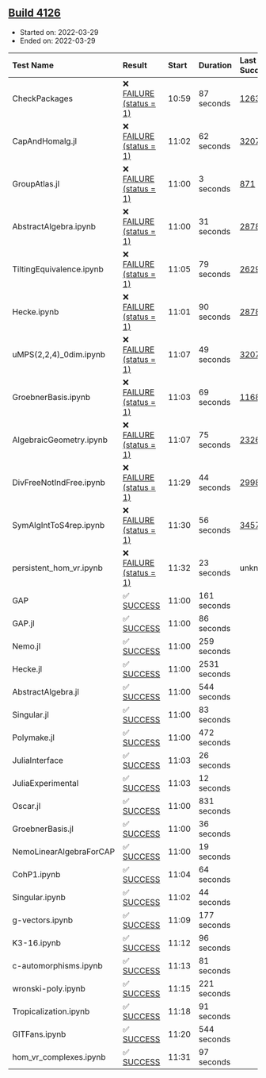 ## [Build 4126](https://oscarci.mathematik.uni-kl.de/job/oscar-stable/4126/)

* Started on: 2022-03-29
* Ended on: 2022-03-29

| Test Name    | Result | Start | Duration | Last Success | First Failure |
|:-------------|:-------|:------|:---------|:-------------|:--------------|
| CheckPackages | ❌ [FAILURE (status = 1)](https://oscarci.mathematik.uni-kl.de/job/oscar-stable/4126/artifact/logs/build-4126/CheckPackages.log) | 10:59 | 87 seconds | [1263](https://oscarci.mathematik.uni-kl.de/job/oscar-stable/1263/) | [1264](https://oscarci.mathematik.uni-kl.de/job/oscar-stable/1264/) |
| CapAndHomalg.jl | ❌ [FAILURE (status = 1)](https://oscarci.mathematik.uni-kl.de/job/oscar-stable/4126/artifact/logs/build-4126/CapAndHomalg.jl.log) | 11:02 | 62 seconds | [3207](https://oscarci.mathematik.uni-kl.de/job/oscar-stable/3207/) | [3208](https://oscarci.mathematik.uni-kl.de/job/oscar-stable/3208/) |
| GroupAtlas.jl | ❌ [FAILURE (status = 1)](https://oscarci.mathematik.uni-kl.de/job/oscar-stable/4126/artifact/logs/build-4126/GroupAtlas.jl.log) | 11:00 | 3 seconds | [871](https://oscarci.mathematik.uni-kl.de/job/oscar-stable/871/) | [872](https://oscarci.mathematik.uni-kl.de/job/oscar-stable/872/) |
| AbstractAlgebra.ipynb | ❌ [FAILURE (status = 1)](https://oscarci.mathematik.uni-kl.de/job/oscar-stable/4126/artifact/logs/build-4126/AbstractAlgebra.ipynb.log) | 11:00 | 31 seconds | [2878](https://oscarci.mathematik.uni-kl.de/job/oscar-stable/2878/) | [2879](https://oscarci.mathematik.uni-kl.de/job/oscar-stable/2879/) |
| TiltingEquivalence.ipynb | ❌ [FAILURE (status = 1)](https://oscarci.mathematik.uni-kl.de/job/oscar-stable/4126/artifact/logs/build-4126/TiltingEquivalence.ipynb.log) | 11:05 | 79 seconds | [2629](https://oscarci.mathematik.uni-kl.de/job/oscar-stable/2629/) | [2630](https://oscarci.mathematik.uni-kl.de/job/oscar-stable/2630/) |
| Hecke.ipynb | ❌ [FAILURE (status = 1)](https://oscarci.mathematik.uni-kl.de/job/oscar-stable/4126/artifact/logs/build-4126/Hecke.ipynb.log) | 11:01 | 90 seconds | [2878](https://oscarci.mathematik.uni-kl.de/job/oscar-stable/2878/) | [2879](https://oscarci.mathematik.uni-kl.de/job/oscar-stable/2879/) |
| uMPS(2,2,4)_0dim.ipynb | ❌ [FAILURE (status = 1)](https://oscarci.mathematik.uni-kl.de/job/oscar-stable/4126/artifact/logs/build-4126/uMPS-2-2-4-_0dim.ipynb.log) | 11:07 | 49 seconds | [3207](https://oscarci.mathematik.uni-kl.de/job/oscar-stable/3207/) | [3208](https://oscarci.mathematik.uni-kl.de/job/oscar-stable/3208/) |
| GroebnerBasis.ipynb | ❌ [FAILURE (status = 1)](https://oscarci.mathematik.uni-kl.de/job/oscar-stable/4126/artifact/logs/build-4126/GroebnerBasis.ipynb.log) | 11:03 | 69 seconds | [1168](https://oscarci.mathematik.uni-kl.de/job/oscar-stable/1168/) | [1169](https://oscarci.mathematik.uni-kl.de/job/oscar-stable/1169/) |
| AlgebraicGeometry.ipynb | ❌ [FAILURE (status = 1)](https://oscarci.mathematik.uni-kl.de/job/oscar-stable/4126/artifact/logs/build-4126/AlgebraicGeometry.ipynb.log) | 11:07 | 75 seconds | [2326](https://oscarci.mathematik.uni-kl.de/job/oscar-stable/2326/) | [2327](https://oscarci.mathematik.uni-kl.de/job/oscar-stable/2327/) |
| DivFreeNotIndFree.ipynb | ❌ [FAILURE (status = 1)](https://oscarci.mathematik.uni-kl.de/job/oscar-stable/4126/artifact/logs/build-4126/DivFreeNotIndFree.ipynb.log) | 11:29 | 44 seconds | [2998](https://oscarci.mathematik.uni-kl.de/job/oscar-stable/2998/) | [2999](https://oscarci.mathematik.uni-kl.de/job/oscar-stable/2999/) |
| SymAlgIntToS4rep.ipynb | ❌ [FAILURE (status = 1)](https://oscarci.mathematik.uni-kl.de/job/oscar-stable/4126/artifact/logs/build-4126/SymAlgIntToS4rep.ipynb.log) | 11:30 | 56 seconds | [3457](https://oscarci.mathematik.uni-kl.de/job/oscar-stable/3457/) | [3458](https://oscarci.mathematik.uni-kl.de/job/oscar-stable/3458/) |
| persistent_hom_vr.ipynb | ❌ [FAILURE (status = 1)](https://oscarci.mathematik.uni-kl.de/job/oscar-stable/4126/artifact/logs/build-4126/persistent_hom_vr.ipynb.log) | 11:32 | 23 seconds | unknown | unknown |
| GAP | ✅ [SUCCESS](https://oscarci.mathematik.uni-kl.de/job/oscar-stable/4126/artifact/logs/build-4126/GAP.log) | 11:00 | 161 seconds |  |  |
| GAP.jl | ✅ [SUCCESS](https://oscarci.mathematik.uni-kl.de/job/oscar-stable/4126/artifact/logs/build-4126/GAP.jl.log) | 11:00 | 86 seconds |  |  |
| Nemo.jl | ✅ [SUCCESS](https://oscarci.mathematik.uni-kl.de/job/oscar-stable/4126/artifact/logs/build-4126/Nemo.jl.log) | 11:00 | 259 seconds |  |  |
| Hecke.jl | ✅ [SUCCESS](https://oscarci.mathematik.uni-kl.de/job/oscar-stable/4126/artifact/logs/build-4126/Hecke.jl.log) | 11:00 | 2531 seconds |  |  |
| AbstractAlgebra.jl | ✅ [SUCCESS](https://oscarci.mathematik.uni-kl.de/job/oscar-stable/4126/artifact/logs/build-4126/AbstractAlgebra.jl.log) | 11:00 | 544 seconds |  |  |
| Singular.jl | ✅ [SUCCESS](https://oscarci.mathematik.uni-kl.de/job/oscar-stable/4126/artifact/logs/build-4126/Singular.jl.log) | 11:00 | 83 seconds |  |  |
| Polymake.jl | ✅ [SUCCESS](https://oscarci.mathematik.uni-kl.de/job/oscar-stable/4126/artifact/logs/build-4126/Polymake.jl.log) | 11:00 | 472 seconds |  |  |
| JuliaInterface | ✅ [SUCCESS](https://oscarci.mathematik.uni-kl.de/job/oscar-stable/4126/artifact/logs/build-4126/JuliaInterface.log) | 11:03 | 26 seconds |  |  |
| JuliaExperimental | ✅ [SUCCESS](https://oscarci.mathematik.uni-kl.de/job/oscar-stable/4126/artifact/logs/build-4126/JuliaExperimental.log) | 11:03 | 12 seconds |  |  |
| Oscar.jl | ✅ [SUCCESS](https://oscarci.mathematik.uni-kl.de/job/oscar-stable/4126/artifact/logs/build-4126/Oscar.jl.log) | 11:00 | 831 seconds |  |  |
| GroebnerBasis.jl | ✅ [SUCCESS](https://oscarci.mathematik.uni-kl.de/job/oscar-stable/4126/artifact/logs/build-4126/GroebnerBasis.jl.log) | 11:00 | 36 seconds |  |  |
| NemoLinearAlgebraForCAP | ✅ [SUCCESS](https://oscarci.mathematik.uni-kl.de/job/oscar-stable/4126/artifact/logs/build-4126/NemoLinearAlgebraForCAP.log) | 11:00 | 19 seconds |  |  |
| CohP1.ipynb | ✅ [SUCCESS](https://oscarci.mathematik.uni-kl.de/job/oscar-stable/4126/artifact/logs/build-4126/CohP1.ipynb.log) | 11:04 | 64 seconds |  |  |
| Singular.ipynb | ✅ [SUCCESS](https://oscarci.mathematik.uni-kl.de/job/oscar-stable/4126/artifact/logs/build-4126/Singular.ipynb.log) | 11:02 | 44 seconds |  |  |
| g-vectors.ipynb | ✅ [SUCCESS](https://oscarci.mathematik.uni-kl.de/job/oscar-stable/4126/artifact/logs/build-4126/g-vectors.ipynb.log) | 11:09 | 177 seconds |  |  |
| K3-16.ipynb | ✅ [SUCCESS](https://oscarci.mathematik.uni-kl.de/job/oscar-stable/4126/artifact/logs/build-4126/K3-16.ipynb.log) | 11:12 | 96 seconds |  |  |
| c-automorphisms.ipynb | ✅ [SUCCESS](https://oscarci.mathematik.uni-kl.de/job/oscar-stable/4126/artifact/logs/build-4126/c-automorphisms.ipynb.log) | 11:13 | 81 seconds |  |  |
| wronski-poly.ipynb | ✅ [SUCCESS](https://oscarci.mathematik.uni-kl.de/job/oscar-stable/4126/artifact/logs/build-4126/wronski-poly.ipynb.log) | 11:15 | 221 seconds |  |  |
| Tropicalization.ipynb | ✅ [SUCCESS](https://oscarci.mathematik.uni-kl.de/job/oscar-stable/4126/artifact/logs/build-4126/Tropicalization.ipynb.log) | 11:18 | 91 seconds |  |  |
| GITFans.ipynb | ✅ [SUCCESS](https://oscarci.mathematik.uni-kl.de/job/oscar-stable/4126/artifact/logs/build-4126/GITFans.ipynb.log) | 11:20 | 544 seconds |  |  |
| hom_vr_complexes.ipynb | ✅ [SUCCESS](https://oscarci.mathematik.uni-kl.de/job/oscar-stable/4126/artifact/logs/build-4126/hom_vr_complexes.ipynb.log) | 11:31 | 97 seconds |  |  |
